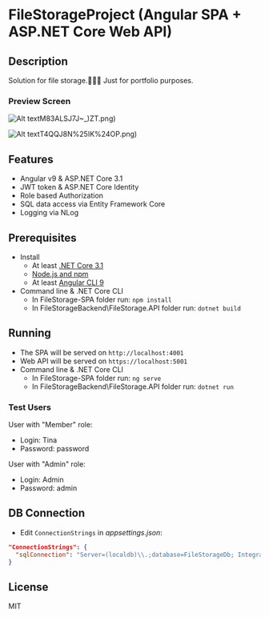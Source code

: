 # FileStorageProject (Angular SPA + ASP.NET Core Web API)

## Description
Solution for file storage.📁📁📁 Just for portfolio purposes.

### Preview Screen

![Alt text](https://github.com/dorisoy/FileStorage/blob/master/OUPY~ZWI)M83ALSJ7J~_)ZT.png)

![Alt text](https://github.com/dorisoy/FileStorage/blob/master/HK43EVS~6)T4QQJ8N%25IK%24OP.png)

## Features
 - Angular v9 & ASP.NET Core 3.1
 - JWT token & ASP.NET Core Identity
 - Role based Authorization
 - SQL data access via Entity Framework Core
 - Logging via NLog
 
## Prerequisites
 - Install
    - At least [.NET Core 3.1](https://www.microsoft.com/net/download/core)
    - [Node.js and npm](https://nodejs.org)
    - At least [Angular CLI 9](https://cli.angular.io/)
 - Command line & .NET Core CLI
    - In FileStorage-SPA folder run: `npm install`
    - In FileStorageBackend\FileStorage.API folder run: `dotnet build`

## Running
 - The SPA will be served on `http://localhost:4001`
 - Web API will be served on `https://localhost:5001`
 - Command line & .NET Core CLI
    - In FileStorage-SPA folder run: `ng serve`
    - In FileStorageBackend\FileStorage.API folder run: `dotnet run`

### Test Users
User with "Member" role:
 - Login: Tina 
 - Password: password

User with "Admin" role:
 - Login: Admin
 - Password: admin

## DB Connection
- Edit `ConnectionStrings` in _appsettings.json_:
```Json
"ConnectionStrings": {
  "sqlConnection": "Server=(localdb)\\.;database=FileStorageDb; Integrated Security=true"
}
```

## License
MIT
